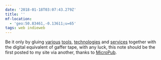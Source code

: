 ```yaml
---
date: '2018-01-18T03:07:43.279Z'
title: ''
mf-location:
  - 'geo:50.83461,-0.13611;u=65'
tags: web indieweb
---
```

Be it only by gluing [various](https://github.com/voxpelli/webpage-micropub-to-github) [tools](https://jekyllrb.com), [technologies](https://www.heroku.com/) and [services](https://circleci.com) together with the digital equivalent of gaffer tape, with any luck, this note should be the first posted to my site via another, thanks to [MicroPub](https://indieweb.org/Micropub).
